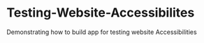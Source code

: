# Testing-Website-Accessibilites
Demonstrating how to build app for testing website Accessibilities    
